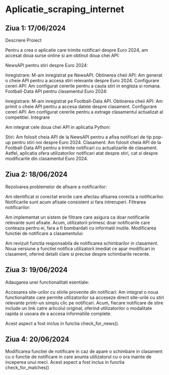 # Aplicatie_scraping_internet
## Ziua 1: 17/06/2024
Descriere Proiect

Pentru a crea o aplicatie care trimite notificari despre Euro 2024, am accesat doua surse online si am obtinut doua chei API:

NewsAPI pentru stiri despre Euro 2024:

Inregistrare: M-am inregistrat pe NewsAPI.
Obtinerea cheii API: Am generat o cheie API pentru a accesa stiri relevante despre Euro 2024.
Configurare cereri API: Am configurat cererile pentru a cauta stiri in engleza si romana.
Football-Data API pentru clasamentul Euro 2024:

Inregistrare: M-am inregistrat pe Football-Data API.
Obtinerea cheii API: Am primit o cheie API pentru a accesa datele despre clasament.
Configurare cereri API: Am configurat cererile pentru a extrage clasamentul actualizat al competitiei.
Integrare

Am integrat cele doua chei API in aplicatia Python:

Stiri: Am folosit cheia API de la NewsAPI pentru a afisa notificari de tip pop-up pentru stiri noi despre Euro 2024.
Clasament: Am folosit cheia API de la Football-Data API pentru a trimite notificari cu actualizarile de clasament.
Astfel, aplicatia ofera utilizatorilor notificari atat despre stiri, cat si despre modificarile din clasamentul Euro 2024.

## Ziua 2: 18/06/2024
Rezolvarea problemelor de afisare a notificarilor:

Am identificat si corectat erorile care afectau afisarea corecta a notificarilor.
Notificarile sunt acum afisate consistent si fara intreruperi.
Filtrarea notificarilor:

Am implementat un sistem de filtrare care asigura ca doar notificarile relevante sunt afisate.
Acum, utilizatorii primesc doar notificarile care conteaza pentru ei, fara a fi bombardati cu informatii inutile.
Modificarea functiei de notificare a clasamentului:

Am revizuit functia responsabila de notificarea schimbarilor in clasament.
Noua versiune a functiei notifica utilizatorii imediat ce apar modificari in clasament, oferind detalii clare si precise despre schimbarile recente.
## Ziua 3: 19/06/2024
Adaugarea unei functionalitati esentiale:

Accesarea site-urilor cu stirile provenite din notificari:
Am integrat o noua functionalitate care permite utilizatorilor sa acceseze direct site-urile cu stiri relevante printr-un simplu clic pe notificari.
Acum, fiecare notificare de stire include un link catre articolul original, oferind utilizatorilor o modalitate rapida si usoara de a accesa informatiile complete.

Acest aspect a fost inclus in functia check_for_news().

## Ziua 4: 20/06/2024

Modificarea functiei de notificare in caz de apare o schimbare in clasament cu o functie de notificare in care anunta utilizatorul cu o ora inainte de inceperea unui meci.
Acest aspect a fost inclus in functia check_for_matches()
